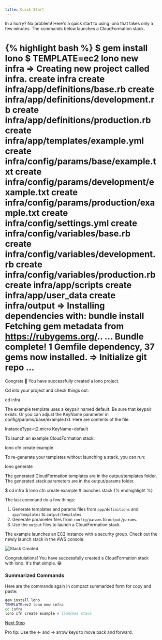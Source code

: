 ```yaml
---
title: Quick Start
---
```


In a hurry? No problem!  Here's a quick start to using lono that takes only a few minutes.  The commands below launches a CloudFormation stack.

{% highlight bash %}
$ gem install lono
$ TEMPLATE=ec2 lono new infra
=> Creating new project called infra.
      create  infra
      create  infra/app/definitions/base.rb
      create  infra/app/definitions/development.rb
      create  infra/app/definitions/production.rb
      create  infra/app/templates/example.yml
      create  infra/config/params/base/example.txt
      create  infra/config/params/development/example.txt
      create  infra/config/params/production/example.txt
      create  infra/config/settings.yml
      create  infra/config/variables/base.rb
      create  infra/config/variables/development.rb
      create  infra/config/variables/production.rb
      create  infra/app/scripts
      create  infra/app/user_data
      create  infra/output
=> Installing dependencies with: bundle install
Fetching gem metadata from https://rubygems.org/..
...
Bundle complete! 1 Gemfile dependency, 37 gems now installed.
=> Initialize git repo
...
================================================================
Congrats 🎉 You have successfully created a lono project.

Cd into your project and check things out:

  cd infra

The example template uses a keypair named default. Be sure that keypair exists.  Or you can adjust the KeyName parameter in config/params/base/example.txt. Here are contents of the file:

  InstanceType=t2.micro
  KeyName=default

To launch an example CloudFormation stack:

  lono cfn create example

To re-generate your templates without launching a stack, you can run:

  lono generate

The generated CloudFormation templates are in the output/templates folder.
The generated stack parameters are in the output/params folder.

$ cd infra
$ lono cfn create example # launches stack
{% endhighlight %}

The last command do a few things:

1. Generate templates and params files from `app/definitions` and `app/templates` to `output/templates`.
2. Generate parameter files from `config/params` to `output/params`.
3. Use the `output` files to launch a CloudFormation stack.

The example launches an EC2 instance with a security group. Check out the newly launch stack in the AWS console:

<img src="/img/tutorial/stack-created.png" alt="Stack Created" class="doc-photo">

Congratulations!  You have successfully created a CloudFormation stack with lono. It's that simple. 😁

### Summarized Commands

Here are the commands again in compact summarized form for copy and paste:

```sh
gem install lono
TEMPLATE=ec2 lono new infra
cd infra
lono cfn create example # launches stack
```

<a id="next" class="btn btn-primary" href="{% link docs.md %}">Next Step</a>
<p class="keyboard-tip">Pro tip: Use the <- and -> arrow keys to move back and forward.</p>

